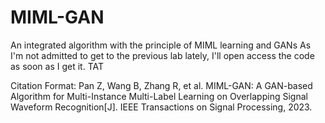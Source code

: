# MIML-GAN
An integrated algorithm with the principle of MIML learning and GANs
As I'm not admitted to get to the previous lab lately, I'll open access the code as soon as I get it. TAT

Citation Format:
Pan Z, Wang B, Zhang R, et al. MIML-GAN: A GAN-based Algorithm for Multi-Instance Multi-Label Learning on Overlapping Signal Waveform Recognition[J]. IEEE Transactions on Signal Processing, 2023.
